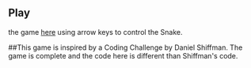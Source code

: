## Play
the game [here](https://alexanderspace100.github.io/my_snake_game/) using arrow keys to control the Snake.

##This game
is inspired by a Coding Challenge by Daniel Shiffman. The game is complete and the code here is different than Shiffman's code.
